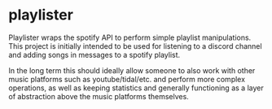 # playlister

Playlister wraps the spotify API to perform simple playlist manipulations. This project is initially intended to be used for listening to a discord channel and adding songs in messages to a spotify playlist.

In the long term this should ideally allow someone to also work with other music platforms such as youtube/tidal/etc. and perform more complex operations, as well as keeping statistics and generally functioning as a layer of abstraction above the music platforms themselves.